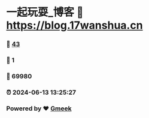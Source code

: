 # 一起玩耍_博客 :link: https://blog.17wanshua.cn 
### :page_facing_up: [43](https://blog.17wanshua.cn/tag.html) 
### :speech_balloon: 1 
### :hibiscus: 69980 
### :alarm_clock: 2024-06-13 13:25:27 
### Powered by :heart: [Gmeek](https://github.com/Meekdai/Gmeek)
